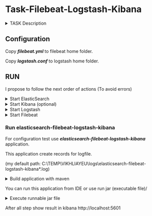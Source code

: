 # Task-Filebeat-Logstash-Kibana
<details>
<summary>TASK Description</summary>

Install Logstash.

Install Kibana.

Install Filebeat.


Create small Java application and log some messages using log4j to the file on file system.

Configure filebeat to read log file and send log messages into the Logstash.

Configure Logstash to read logs from the filebeat(beats input plugin) and send logs to Elasticsearch (elasticsearch logstash output plugin).

Look at result data in the ElasticSearch using Kibana.


Task result: application, logstash and filebeat configuration files. 


Links:

Downloads: 

https://www.elastic.co/downloads

Logstash DOC: https://www.elastic.co/guide/en/logstash/current/index.html

Logstash input plugins: https://www.elastic.co/guide/en/logstash/current/input-plugins.html

Logstash output plugins: https://www.elastic.co/guide/en/logstash/current/output-plugins.html

</details>

## Configuration

Copy ***filebeat.yml*** to filebeat home folder.

Copy ***logstash.conf*** to logstash home folder.


## RUN 

I propose to follow the next order of actions
(To avoid errors)

<details>
<summary>Start ElasticSearch</summary>
  
```
 bin\elasticsearch
```
</details>
 
<details>
<summary>Start Kibana (optional)</summary> 
  
  ```
   bin\kibana
  ```
</details>

<details>
<summary>Start Logstash</summary> 
   
  ``` 
   bin\logstash -f logstash.conf  --config.reload.automatic
  ``` 
</details>
 
 
<details>
<summary>Start Filebeat</summary> 

  ```  
   filebeat.exe -e -c filebeat.yml -d "publish"
  ``` 
</details>
 
### Run elasticsearch-filebeat-logstash-kibana

For  configuration test use ***elasticsearch-filebeat-logstash-kibana*** application.

This application create records for logfile.

(my default path: C:\TEMP\VIKHLIAYEU\logs\elasticsearch-filebeat-logstash-kibana\*.log)

<details>
<summary>Build application with maven</summary> 
Go to folder ***elasticsearch-filebeat-logstash-kibana*** and build application with maven

  ```
  cd elasticsearch-filebeat-logstash-kibana
  
  mvn clean package install
  ```
</details>

You can run this application from IDE or use run jar (executable file)/

<details>
<summary>Execute runnable jar file</summary> 
 
  ```
  java -jar elasticsearch-filebeat-logstash-kibana-1.0-jar-with-dependencies.jar
  ```
</details>

After all step show result in kibana 
http://localhost:5601